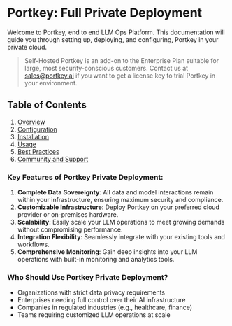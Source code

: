 # Portkey: Full Private Deployment

Welcome to Portkey, end to end LLM Ops Platform. This documentation will guide you through setting up, deploying, and configuring, Portkey in your private cloud.

> Self-Hosted Portkey is an add-on to the Enterprise Plan suitable for large, most security-conscious customers. Contact us at sales@portkey.ai if you want to get a license key to trial Portkey in your environment.

## Table of Contents

1. [Overview](./overview.md)
2. [Configuration](./configuration.md)
3. [Installation](./installation.md)
4. [Usage](./usage.md)
5. [Best Practices](./best-practices.md)
6. [Community and Support](./community-and-support.md)

### Key Features of Portkey Private Deployment:

1.  **Complete Data Sovereignty**: All data and model interactions remain within your infrastructure, ensuring maximum security and compliance.
2.  **Customizable Infrastructure**: Deploy Portkey on your preferred cloud provider or on-premises hardware.
3.  **Scalability**: Easily scale your LLM operations to meet growing demands without compromising performance.
4.  **Integration Flexibility**: Seamlessly integrate with your existing tools and workflows.
5.  **Comprehensive Monitoring**: Gain deep insights into your LLM operations with built-in monitoring and analytics tools.

### Who Should Use Portkey Private Deployment?

-   Organizations with strict data privacy requirements
-   Enterprises needing full control over their AI infrastructure
-   Companies in regulated industries (e.g., healthcare, finance)
-   Teams requiring customized LLM operations at scale